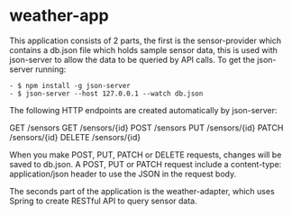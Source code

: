 # weather-app

This application consists of 2 parts, the first is the sensor-provider which contains a db.json file which holds sample sensor data, this is used with json-server to allow the data to be queried by API calls.
To get the json-server running:

    - $ npm install -g json-server
    - $ json-server --host 127.0.0.1 --watch db.json 

The following HTTP endpoints are created automatically by json-server:

GET    /sensors
GET    /sensors/{id}
POST   /sensors
PUT    /sensors/{id}
PATCH  /sensors/{id}
DELETE /sensors/{id}

When you make POST, PUT, PATCH or DELETE requests, changes will be saved to db.json. A POST, PUT or PATCH request include a content-type: application/json header to use the JSON in the request body.

The seconds part of the application is the weather-adapter, which uses Spring to create RESTful API to query sensor data.